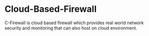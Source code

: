 # Cloud-Based-Firewall
C-Firewall is cloud based firewall which provides real world network security and monitoring that can also host on cloud environment.
